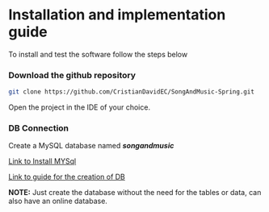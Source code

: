 # Installation and implementation guide 
To install and test the software follow the steps below

### Download the github repository
```sh
git clone https://github.com/CristianDavidEC/SongAndMusic-Spring.git
```
Open the project in the IDE of your choice.

### DB Connection
Create a MySQL database named ***songandmusic***

[Link to Install MYSql](https://dev.mysql.com/downloads/installer/)

[Link to guide for the creation of DB](https://www.youtube.com/watch?v=DjgmkuwTrOc&ab_channel=JGAITPro)

__NOTE:__ Just create the database without the need for the tables or data, can also have an online database.
